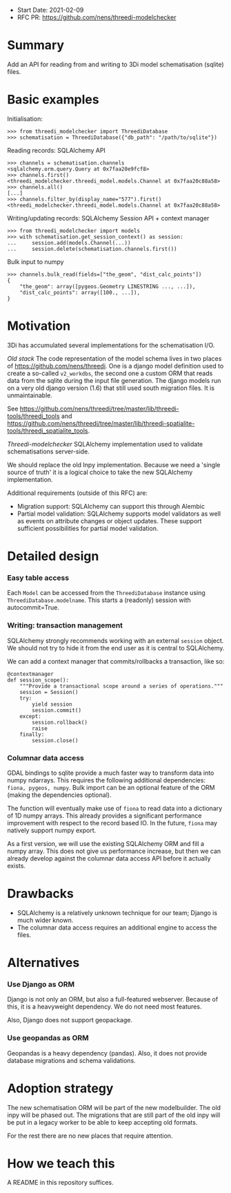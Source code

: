 - Start Date: 2021-02-09
- RFC PR: https://github.com/nens/threedi-modelchecker

# Summary

Add an API for reading from and writing to 3Di model schematisation (sqlite)
files.

# Basic examples

Initialisation:

```
>>> from threedi_modelchecker import ThreediDatabase
>>> schematisation = ThreediDatabase({"db_path": "/path/to/sqlite"})
```

Reading records: SQLAlchemy API
```
>>> channels = schematisation.channels
<sqlalchemy.orm.query.Query at 0x7faa20e9fcf8>
>>> channels.first()
<threedi_modelchecker.threedi_model.models.Channel at 0x7faa20c88a58>
>>> channels.all()
[...]
>>> channels.filter_by(display_name="577").first()
<threedi_modelchecker.threedi_model.models.Channel at 0x7faa20c88a58>
```

Writing/updating records: SQLAlchemy Session API + context manager
```
>>> from threedi_modelchecker import models
>>> with schematisation.get_session_context() as session:
...     session.add(models.Channel(...))
...     session.delete(schematisation.channels.first())
```

Bulk input to numpy
```
>>> channels.bulk_read(fields=["the_geom", "dist_calc_points"])
{
    "the_geom": array([pygeos.Geometry LINESTRING ..., ...]),
    "dist_calc_points": array([100., ...]),
}
```

# Motivation

3Di has accumulated several implementations for the schematisation I/O.

*Old stack*
The code representation of the model schema lives in two places of
https://github.com/nens/threedi. One is a django model definition used to create
a so-called `v2_workdbs`, the second one a custom ORM that reads data from the
sqlite during the input file generation. The django models run on a very old
django version (1.6) that still used south migration files. It is unmaintainable.

See https://github.com/nens/threedi/tree/master/lib/threedi-tools/threedi_tools
and https://github.com/nens/threedi/tree/master/lib/threedi-spatialite-tools/threedi_spatialite_tools.

*Threedi-modelchecker*
SQLAlchemy implementation used to validate schematisations server-side.

We should replace the old Inpy implementation. Because we need a 'single source
of truth' it is a logical choice to take the new SQLAlchemy implementation.

Additional requirements (outside of this RFC) are: 

- Migration support: SQLAlchemy can support this through Alembic
- Partial model validation: SQLAlchemy supports model validators as well as
  events on attribute changes or object updates. These support sufficient
  possibilities for partial model validation.

# Detailed design

### Easy table access

Each ``Model`` can be accessed from the `ThreediDatabase` instance using 
`ThreediDatabase.modelname`. This starts a (readonly) session with autocommit=True.

### Writing: transaction management

SQLAlchemy strongly recommends working with an external `session` object. We
should not try to hide it from the end user as it is central to SQLAlchemy.

We can add a context manager that commits/rollbacks a transaction, like so:

```
@contextmanager
def session_scope():
    """Provide a transactional scope around a series of operations."""
    session = Session()
    try:
        yield session
        session.commit()
    except:
        session.rollback()
        raise
    finally:
        session.close()

```

### Columnar data access

GDAL bindings to sqlite provide a much faster way to transform data into
numpy ndarrays. This requires the following additional dependencies: ``fiona, pygeos, numpy``.
Bulk import can be an optional feature of the ORM (making the dependencies optional).

The function will eventually make use of ``fiona`` to read data into a dictionary of 1D numpy arrays.
This already provides a significant performance improvement with respect to the record based IO.
In the future, ``fiona`` may natively support numpy export.

As a first version, we will use the existing SQLAlchemy ORM and fill
a numpy array. This does not give us performance increase, but then we can
already develop against the columnar data access API before it actually exists.

# Drawbacks

- SQLAlchemy is a relatively unknown technique for our team; Django is much
  wider known.
- The columnar data access requires an additional engine to access the files.

# Alternatives

### Use Django as ORM

Django is not only an ORM, but also a full-featured webserver. Because of this,
it is a heavyweight dependency. We do not need most features.

Also, Django does not support geopackage.

### Use geopandas as ORM

Geopandas is a heavy dependency (pandas). Also, it does not provide database
migrations and schema validations.

# Adoption strategy

The new schematisation ORM will be part of the new modelbuilder. The old inpy
will be phased out. The migrations that are still part of the old inpy will be
put in a legacy worker to be able to keep accepting old formats.

For the rest there are no new places that require attention.

# How we teach this

A README in this repository suffices.
